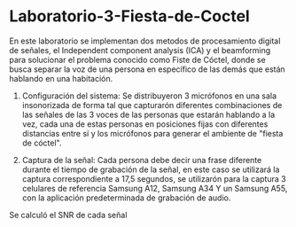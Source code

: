 # Laboratorio-3-Fiesta-de-Coctel

En este laboratorio se implementan dos metodos de procesamiento digital de señales, el Independent component analysis (ICA) y el beamforming para solucionar el problema conocido como Fiste de Cóctel, donde se busca separar la voz de una persona en específico de las demás que están hablando en una habitación.

1. Configuración del sistema:
Se distribuyeron 3 micrófonos en una sala insonorizada de forma tal que capturarón diferentes combinaciones de las señales de las 3 voces de las personas que estarán hablando a la vez, cada una de estas personas en posiciones fijas con diferentes distancias entre sí y los micrófonos para generar el ambiente de "fiesta de cóctel".

2. Captura de la señal:
Cada persona debe decir una frase diferente durante el tiempo de grabación de la señal, en este caso se utilizará la captura correspondiente a 17,5 segundos, se utilizarón para la captura 3 celulares de referencia Samsung A12, Samsung A34 Y un Samsung A55, con la aplicación predeterminada de grabación de audio.

Se calculó el SNR de cada señal



